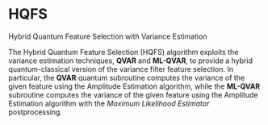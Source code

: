 # HQFS
Hybrid Quantum Feature Selection with Variance Estimation

The Hybrid Quantum Feature Selection (HQFS) algorithm exploits the variance estimation techniques, **QVAR** and **ML-QVAR**, to provide a hybrid quantum-classical version of the variance filter feature selection. In particular, the **QVAR** quantum subroutine computes the variance of the given feature using the Amplitude Estimation algorithm, while the **ML-QVAR** subroutine computes the variance of the given feature using the Amplitude Estimation algorithm with the *Maximum Likelihood Estimator* postprocessing. 
